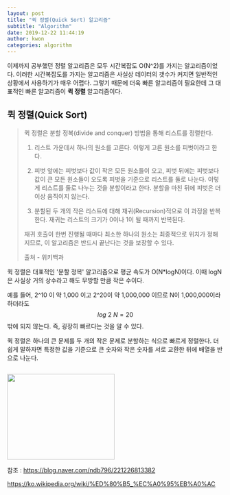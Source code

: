```yaml
---
layout: post
title: "퀵 정렬(Quick Sort) 알고리즘"
subtitle: "Algorithm"
date: 2019-12-22 11:44:19
author: kwon
categories: algorithm
---
```

이제까지 공부했던 정렬 알고리즘은 모두 시간복잡도 O(N^2)를 가지는 알고리즘이었다. 이러한 시간복잡도를 가지는 알고리즘은 사실상 데이터의 갯수가 커지면 일반적인 상황에서 사용하기가 매우 어렵다.  그렇기 때문에 더욱 빠른 알고리즘이 필요한데 그 대표적인 빠른 알고리즘이 **퀵 정렬** 알고리즘이다.

## 퀵 정렬(Quick Sort)
>퀵 정렬은 분할 정복(divide and conquer) 방법을 통해 리스트를 정렬한다.
>
>1. 리스트 가운데서 하나의 원소를 고른다. 이렇게 고른 원소를 피벗이라고 한다.
>
>2. 피벗 앞에는 피벗보다 값이 작은 모든 원소들이 오고, 피벗 뒤에는 피벗보다 값이 큰 모든 원소들이 오도록 피벗을 기준으로 리스트를 둘로 나눈다. 이렇게 리스트를 둘로 나누는 것을 분할이라고 한다. 분할을 마친 뒤에 피벗은 더 이상 움직이지 않는다.
>
>3. 분할된 두 개의 작은 리스트에 대해 재귀(Recursion)적으로 이 과정을 반복한다. 재귀는 리스트의 크기가 0이나 1이 될 때까지 반복된다.
>
>재귀 호출이 한번 진행될 때마다 최소한 하나의 원소는 최종적으로 위치가 정해지므로, 이 알고리즘은 반드시 끝난다는 것을 보장할 수 있다.
>
>출처 - 위키백과

퀵 정렬은 대표적인 '분할 정복' 알고리즘으로 평균 속도가 O(N*logN)이다. 이때 logN은 사실상 거의 상수라고 해도 무방할 만큼 작은 수이다.

예를 들어, 2^10 이 약 1,000 이고 2^20이 약 1,000,000 이므로 N이 1,000,000이라 하더라도 $$log~2~N = 20$$ 밖에 되지 않는다. 즉, 굉장히 빠르다는 것을 알 수 있다.

퀵 정렬은 하나의 큰 문제를 두 개의 작은 문제로 분할하는 식으로 빠르게 정렬한다. 더 쉽게 말하자면 특정한 값을 기준으로 큰 숫자와 작은 숫자를 서로 교환한 뒤에 배열을 반으로 나눈다.

```C++


```

<div style="width: 250px; height: 200px;">
    <img src="https://kyu9341.github.io/assets/quicksort.png" style="width: 250px
    ; height: 200px;">
</div>



참조 : <https://blog.naver.com/ndb796/221226813382>

<https://ko.wikipedia.org/wiki/%ED%80%B5_%EC%A0%95%EB%A0%AC>

